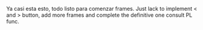 Ya casi esta esto, todo listo para comenzar frames.
Just lack to implement < and >  button, add more frames and complete the definitive one consult PL func.
